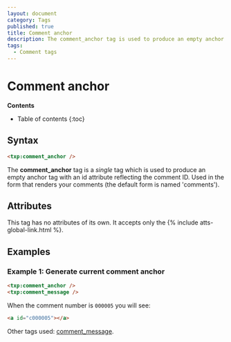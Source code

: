 ```yaml
---
layout: document
category: Tags
published: true
title: Comment anchor
description: The comment_anchor tag is used to produce an empty anchor tag with an id attribute reflecting the comment ID.
tags:
  - Comment tags
---
```


# Comment anchor

**Contents**

* Table of contents
{:toc}

## Syntax

~~~ html
<txp:comment_anchor />
~~~

The **comment_anchor** tag is a *single* tag which is used to produce an empty anchor tag with an id attribute reflecting the comment ID. Used in the form that renders your comments (the default form is named 'comments').

## Attributes

This tag has no attributes of its own. It accepts only the {% include atts-global-link.html %}.

## Examples

### Example 1: Generate current comment anchor

~~~ html
<txp:comment_anchor />
<txp:comment_message />
~~~

When the comment number is `000005` you will see:

~~~ html
<a id="c000005"></a>
~~~

Other tags used: [comment_message](/tags/comment_message).
